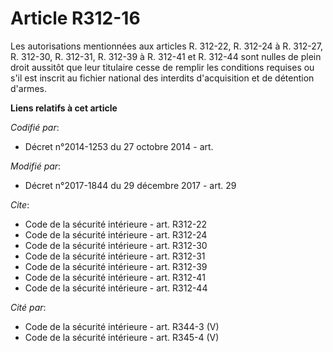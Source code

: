 # Article R312-16

Les autorisations mentionnées aux articles R. 312-22, R. 312-24 à R. 312-27, R. 312-30, R. 312-31, R. 312-39 à R. 312-41 et
R. 312-44 sont nulles de plein droit aussitôt que leur titulaire cesse de remplir les conditions requises ou s'il est inscrit
au fichier national des interdits d'acquisition et de détention d'armes.

**Liens relatifs à cet article**

_Codifié par_:

  - Décret n°2014-1253 du 27 octobre 2014 - art.

_Modifié par_:

  - Décret n°2017-1844 du 29 décembre 2017 - art. 29

_Cite_:

  - Code de la sécurité intérieure - art. R312-22
  - Code de la sécurité intérieure - art. R312-24
  - Code de la sécurité intérieure - art. R312-30
  - Code de la sécurité intérieure - art. R312-31
  - Code de la sécurité intérieure - art. R312-39
  - Code de la sécurité intérieure - art. R312-41
  - Code de la sécurité intérieure - art. R312-44

_Cité par_:

  - Code de la sécurité intérieure - art. R344-3 (V)
  - Code de la sécurité intérieure - art. R345-4 (V)
